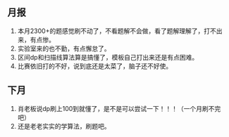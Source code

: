 ## 月报
1. 本月2300+的题感觉刷不动了，不看题解不会做，看了题解理解了，打不出来，有点惨。
2. 实验室来的也不勤，有点懈怠了。
3. 区间dp和扫描线算法算是搞懂了，模板自己打出来还是有点困难。
4. 比赛依旧打的不好，说到底还是太菜了，脑子还不好使。
## 下月
1. 肖老板说dp刷上100到就懂了，是不是可以尝试一下！！！（一个月刷不完吧）
2. 还是老老实实的学算法，刷题吧。
